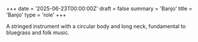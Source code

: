 +++
date = '2025-06-23T00:00:00Z'
draft = false
summary = 'Banjo'
title = 'Banjo'
type = 'role'
+++

A stringed instrument with a circular body and long neck, fundamental to bluegrass and folk music.
